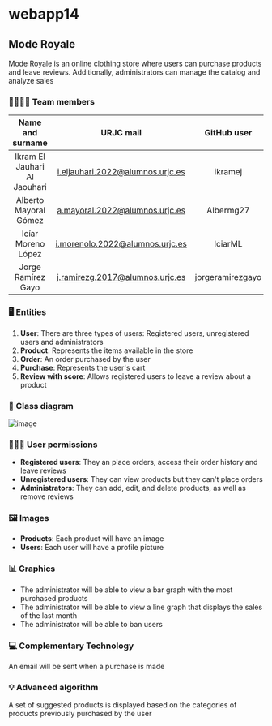 # webapp14

## Mode Royale

Mode Royale is an online clothing store where users can purchase products and leave reviews. Additionally, administrators can manage the catalog and analyze sales

### 👩‍👩‍👦‍👦 Team members
| Name and surname    | URJC mail      | GitHub user      |
|:------------: |:------------:| :------------:|
| Ikram El Jauhari Al Jaouhari       | i.eljauhari.2022@alumnos.urjc.es       | ikramej       |
| Alberto Mayoral Gómez       | a.mayoral.2022@alumnos.urjc.es       | Albermg27       |
| Icíar Moreno López       | i.morenolo.2022@alumnos.urjc.es       | IciarML       |
| Jorge Ramírez Gayo       | j.ramirezg.2017@alumnos.urjc.es       | jorgeramirezgayo       |

### 🖥️ Entities
1. **User**: There are three types of users: Registered users, unregistered users and administrators
2. **Product**: Represents the items available in the store
3. **Order**: An order purchased by the user
4. **Purchase**: Represents the user's cart
5. **Review with score**: Allows registered users to leave a review about a product

### 🧩 Class diagram
![image](https://github.com/user-attachments/assets/ede7b575-3474-4d34-ad30-5c0fce0902f1)

### 👨‍👩‍👦 User permissions
- **Registered users**: They an place orders, access their order history and leave reviews
- **Unregistered users**: They can view products but they can't place orders
- **Administrators**: They can add, edit, and delete products, as well as remove reviews

### 🖼️ Images
- **Products**: Each product will have an image
- **Users**: Each user will have a profile picture

### 📊 Graphics
- The administrator will be able to view a bar graph with the most purchased products
- The administrator will be able to view a line graph that displays the sales of the last month
- The administrator will be able to ban users


### 💻 Complementary Technology
An email will be sent when a purchase is made

### 💡 Advanced algorithm
A set of suggested products is displayed based on the categories of products previously purchased by the user
